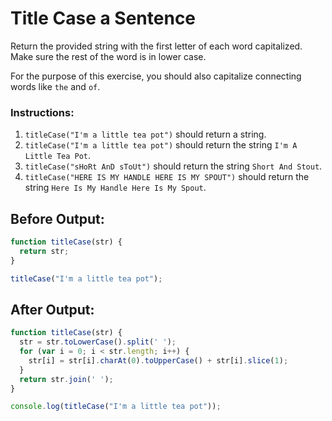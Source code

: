 # Title Case a Sentence

Return the provided string with the first letter of each word capitalized. Make sure the rest of the word is in lower case.

For the purpose of this exercise, you should also capitalize connecting words like `the` and `of`.

### Instructions:
1. `titleCase("I'm a little tea pot")` should return a string.
2. `titleCase("I'm a little tea pot")` should return the string `I'm A Little Tea Pot`.
3. `titleCase("sHoRt AnD sToUt")` should return the string `Short And Stout`.
4. `titleCase("HERE IS MY HANDLE HERE IS MY SPOUT")` should return the string `Here Is My Handle Here Is My Spout`.

## Before Output:
```javascript
function titleCase(str) {
  return str;
}

titleCase("I'm a little tea pot");
```

## After Output:
```javascript
function titleCase(str) {
  str = str.toLowerCase().split(' ');
  for (var i = 0; i < str.length; i++) {
    str[i] = str[i].charAt(0).toUpperCase() + str[i].slice(1); 
  }
  return str.join(' ');
}

console.log(titleCase("I'm a little tea pot"));
```